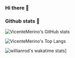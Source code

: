 ### Hi there 👋

### Github stats 🚀

![VicenteMerino's GitHub stats](https://github-readme-stats.vercel.app/api?username=VicenteMerino&theme=gotham&show_icons=true&include_all_commits=true)


![VicenteMerino's Top Langs](https://github-readme-stats.vercel.app/api/top-langs/?username=VicenteMerino&theme=gotham)

![willianrod's wakatime stats](https://github-readme-stats.vercel.app/api/wakatime?username=VicenteMerino&theme=gotham)]

<!--
**VicenteMerino/VicenteMerino** is a ✨ _special_ ✨ repository because its `README.md` (this file) appears on your GitHub profile.

Here are some ideas to get you started:

- 🔭 I’m currently working on ...
- 🌱 I’m currently learning ...
- 👯 I’m looking to collaborate on ...
- 🤔 I’m looking for help with ...
- 💬 Ask me about ...
- 📫 How to reach me: ...
- 😄 Pronouns: ...
- ⚡ Fun fact: ...
-->
